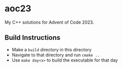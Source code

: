 # aoc23 
My C++ solutions for Advent of Code 2023.

## Build Instructions
- Make a `build` directory in this directory
- Navigate to that directory and run `cmake ..`
- Use `make day<x>` to build the executable for that day